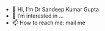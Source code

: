 - 👋 Hi, I’m Dr Sandeep Kumar Gupta
- 👀 I’m interested in ...
- 📫 How to reach me: mail me

<!---
sundeepkrgupta/sundeepkrgupta is a ✨ special ✨ repository because its `README.md` (this file) appears on your GitHub profile.
You can click the Preview link to take a look at your changes.
--->
